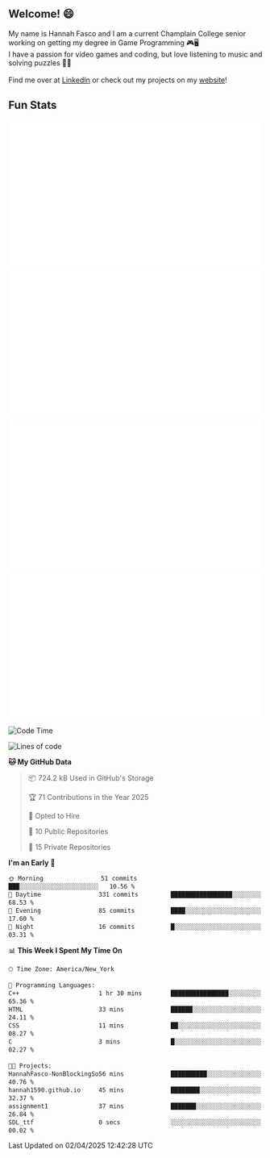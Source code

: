 ## Welcome! :smile:
My name is Hannah Fasco and I am a current Champlain College senior working on getting my degree in Game Programming :video_game::desktop_computer:\
I have a passion for video games and coding, but love listening to music and solving puzzles :musical_note::jigsaw:\
\
Find me over at [LinkedIn](https://www.linkedin.com/in/hannahfasco/) or check out my projects on my [website](https://hannah1590.github.io/)!

## Fun Stats
![](https://raw.githubusercontent.com/hannah1590/github-stats/master/generated/overview.svg#gh-dark-mode-only) ![](https://raw.githubusercontent.com/hannah1590/github-stats/master/generated/languages.svg#gh-dark-mode-only)
![](https://raw.githubusercontent.com/hannah1590/github-stats/master/generated/overview.svg#gh-light-mode-only) ![](https://raw.githubusercontent.com/hannah1590/github-stats/master/generated/languages.svg#gh-light-mode-only)


<!--START_SECTION:waka-->
![Code Time](http://img.shields.io/badge/Code%20Time-16%20hrs%207%20mins-blue)

![Lines of code](https://img.shields.io/badge/From%20Hello%20World%20I%27ve%20Written-1.7%20million%20lines%20of%20code-blue)

**🐱 My GitHub Data** 

> 📦 724.2 kB Used in GitHub's Storage 
 > 
> 🏆 71 Contributions in the Year 2025
 > 
> 💼 Opted to Hire
 > 
> 📜 10 Public Repositories 
 > 
> 🔑 15 Private Repositories 
 > 
**I'm an Early 🐤** 

```text
🌞 Morning                51 commits          ███░░░░░░░░░░░░░░░░░░░░░░   10.56 % 
🌆 Daytime                331 commits         █████████████████░░░░░░░░   68.53 % 
🌃 Evening                85 commits          ████░░░░░░░░░░░░░░░░░░░░░   17.60 % 
🌙 Night                  16 commits          █░░░░░░░░░░░░░░░░░░░░░░░░   03.31 % 
```


📊 **This Week I Spent My Time On** 

```text
🕑︎ Time Zone: America/New_York

💬 Programming Languages: 
C++                      1 hr 30 mins        ████████████████░░░░░░░░░   65.36 % 
HTML                     33 mins             ██████░░░░░░░░░░░░░░░░░░░   24.11 % 
CSS                      11 mins             ██░░░░░░░░░░░░░░░░░░░░░░░   08.27 % 
C                        3 mins              █░░░░░░░░░░░░░░░░░░░░░░░░   02.27 % 

🐱‍💻 Projects: 
HannahFasco-NonBlockingSo56 mins             ██████████░░░░░░░░░░░░░░░   40.76 % 
hannah1590.github.io     45 mins             ████████░░░░░░░░░░░░░░░░░   32.37 % 
assignment1              37 mins             ███████░░░░░░░░░░░░░░░░░░   26.84 % 
SDL_ttf                  0 secs              ░░░░░░░░░░░░░░░░░░░░░░░░░   00.02 % 
```


 Last Updated on 02/04/2025 12:42:28 UTC
<!--END_SECTION:waka-->

<!--
Remove periods when ready to generate waka time
<.!--START_SECTION:waka-simple--.>
<.!--END_SECTION:waka-simple--.>
-->

<!--
Here are some ideas to get you started:

- 🔭 I’m currently working on ...
- 🌱 I’m currently learning ...
- 👯 I’m looking to collaborate on ...
- 🤔 I’m looking for help with ...
- 💬 Ask me about ...
- 📫 How to reach me: ...
- 😄 Pronouns: ...
- ⚡ Fun fact: ...
-->

